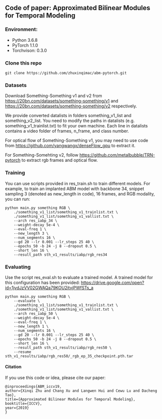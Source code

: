 ## Code of paper: Approximated Bilinear Modules for Temporal Modeling

### Environment:
* Python 3.6.8
* PyTorch 1.1.0
* Torchvison: 0.3.0

### Clone this repo

```
git clone https://github.com/zhuxinqimac/abm-pytorch.git
```

### Datasets
Download Something-Something v1 and v2 from 
https://20bn.com/datasets/something-something/v1
and 
https://20bn.com/datasets/something-something/v2
respectively.

We provide converted datalists in folders something_v1_list and 
something_v2_list. You need to modify the paths in datalists 
(e.g. something_v1_trainlist.txt) to fit your own machine. 
Each line in datalists contains a video folder of frames, 
n_frame, and class number.

For optical flow of Something-Something v1, you may need to use code from 
https://github.com/yangwangx/denseFlow_gpu to extract it. 

For Something-Somehting v2, follow 
https://github.com/metalbubble/TRN-pytorch 
to extract rgb frames and optical flow.


### Training
You can use scripts provided in res_train.sh to train different models.
For example, to train an implanted ABM model with backbone 34, 
snippet sampling 3 (denoted as new_length in code), 16 frames, 
and RGB modality, you can run:
```
python main.py something RGB \
    ./something_v1_list/something_v1_trainlist.txt \
    ./something_v1_list/something_v1_vallist.txt \
    --arch res_iabp_34 \
    --weight-decay 5e-4 \
    --eval-freq 1 \
    --new_length 3 \
    --num_segments 16 \
    --gd 20 --lr 0.001 --lr_steps 25 40 \
    --epochs 50 -b 24 -j 8 --dropout 0.5 \
    --short_len 16 \
    --result_path sth_v1_results/iabp/rgb_res34
```

### Evaluating
Use the script res_eval.sh to evaluate a trained model. 
A trained model for this configuration has been provided: 
https://drive.google.com/open?id=1jvdJzVV02GWAQa79KOU2itvjPWfSTs_a
```
python main.py something RGB \
    --evaluate \
    ./something_v1_list/something_v1_trainlist.txt \
    ./something_v1_list/something_v1_vallist.txt \
    --arch res_iabp_50 \
    --weight-decay 5e-4 \
    --eval-freq 1 \
    --new_length 1 \
    --num_segments 16 \
    --gd 20 --lr 0.001 --lr_steps 25 40 \
    --epochs 50 -b 24 -j 8 --dropout 0.5 \
    --short_len 16 \
    --result_path sth_v1_results/iabp/rgb_res50 \
    --resume sth_v1_results/iabp/rgb_res50/_rgb_ep_35_checkpoint.pth.tar
```

#### Citation
If you use this code or idea, please cite our paper:
```
@inproceedings{ABM_iccv19,
author={Xinqi Zhu and Chang Xu and Langwen Hui and Cewu Lu and Dacheng Tao},
title={Approximated Bilinear Modules for Temporal Modeling},
booktitle={ICCV},
year={2019}
}
```
